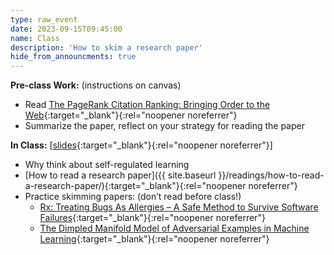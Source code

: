 ```yaml
---
type: raw_event
date: 2023-09-15T09:45:00
name: Class
description: 'How to skim a research paper'
hide_from_announcments: true
---
```


**Pre-class Work:** (instructions on canvas)
* Read [The PageRank Citation Ranking: Bringing Order to the Web](https://www.eecs.harvard.edu/~michaelm/CS222/pagerank.pdf){:target="_blank"}{:rel="noopener noreferrer"}
* Summarize the paper, reflect on your strategy for reading the paper

**In Class:** \[[slides](https://docs.google.com/presentation/d/1cgzAYXQKC_8uWQSQEY1RIEcBHvEGlDtEIvB535AOIac/edit?usp=sharing){:target="_blank"}{:rel="noopener noreferrer"}\]
* Why think about self-regulated learning
* [How to read a research paper]({{ site.baseurl }}/readings/how-to-read-a-research-paper/){:target="_blank"}{:rel="noopener noreferrer"}
* Practice skimming papers: (don’t read before class!)
  * [Rx: Treating Bugs As Allergies – A Safe Method to Survive Software Failures](https://www.cs.purdue.edu/homes/xyzhang/fall07/Papers/Rx-SOSP05.pdf){:target="_blank"}{:rel="noopener noreferrer"}
  * [The Dimpled Manifold Model of Adversarial Examples in Machine Learning](https://arxiv.org/abs/2106.10151){:target="_blank"}{:rel="noopener noreferrer"}
